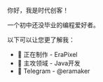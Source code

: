 你好，我是时代创客！

一个初中还没毕业的编程爱好者。

以下可以让您更了解我：

- 🔭 正在制作 - EraPixel
- 👯 主攻领域 - Java开发
- 💬 Telegram - @eramaker
